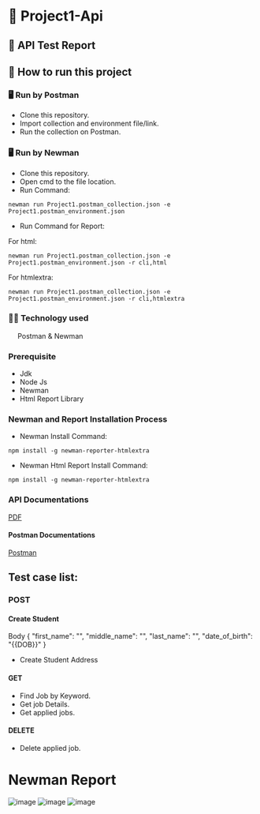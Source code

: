 # :open_file_folder: Project1-Api

## :page_facing_up: API Test Report
## :memo: How to run this project
### 🖥 Run by Postman
* Clone this repository.
* Import collection and environment file/link.
* Run the collection on Postman.
### 🖥 Run by Newman
* Clone this repository.
* Open cmd to the file location.
* Run Command:
```console
newman run Project1.postman_collection.json -e Project1.postman_environment.json
```
* Run Command for Report:

For html:
```console
newman run Project1.postman_collection.json -e Project1.postman_environment.json -r cli,html
```
For htmlextra:
```console
newman run Project1.postman_collection.json -e Project1.postman_environment.json -r cli,htmlextra
```
### :technologist: Technology used
<img src="https://voyager.postman.com/logo/postman-logo-icon-orange.svg"  width="15" height="15"> Postman & Newman

### Prerequisite
- Jdk
- Node Js
- Newman
- Html Report Library

### Newman and Report Installation Process
- Newman Install Command:
``` console
npm install -g newman-reporter-htmlextra
```
- Newman Html Report Install Command:
``` console
npm install -g newman-reporter-htmlextra
```
### API Documentations
[PDF](https://drive.google.com/file/d/1cTcDTPmWr46HHxMjB1WNLAG8ou9PUvCa/view?usp=sharing)
#### Postman Documentations
[Postman](https://documenter.getpostman.com/view/24594715/2s93m622tB)
## Test case list:

### POST
#### Create Student
Body
{ "first_name": "", "middle_name": "", "last_name": "", "date_of_birth": "{{DOB}}"
}
- Create Student Address
#### GET
- Find Job by Keyword.
- Get job Details.
- Get applied jobs.
#### DELETE
- Delete applied job.


# Newman Report
![image](https://github.com/Sayid1218/Quick-Solution-API-Test-Report/assets/97175166/3b6cce36-6035-48f2-9f64-1dde7741dc13)
![image](https://github.com/Sayid1218/Quick-Solution-API-Test-Report/assets/97175166/c9d5fad0-ee9a-4ecc-8e67-4d1fa32a0c46)
![image](https://github.com/Sayid1218/Quick-Solution-API-Test-Report/assets/97175166/7890e125-7d8c-4c76-bc45-91221633f2de)

